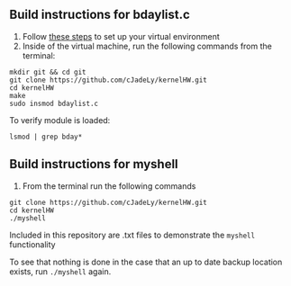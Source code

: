 ## Build instructions for bdaylist.c
1. Follow [these steps](http://people.westminstercollege.edu/faculty/ggagne/osc/vm/index.html) to set up your virtual environment
2. Inside of the virtual machine, run the following commands from the terminal:
```
mkdir git && cd git
git clone https://github.com/cJadeLy/kernelHW.git 
cd kernelHW
make
sudo insmod bdaylist.c

```
To verify module is loaded: 
```
lsmod | grep bday*

```
## Build instructions for myshell
1. From the terminal run the following commands
```
git clone https://github.com/cJadeLy/kernelHW.git 
cd kernelHW
./myshell

```
Included in this repository are .txt files to demonstrate the `myshell` functionality 

To see that nothing is done in the case that an up to date backup location exists, run `./myshell` again. 

